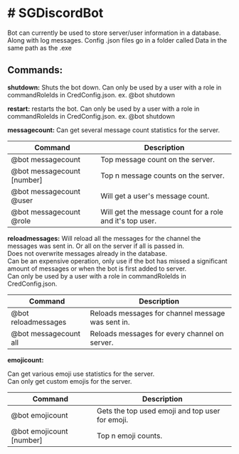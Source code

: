 <h1># SGDiscordBot</h1>
Bot can currently be used to store server/user information in a database. Along with log messages.
Config .json files go in a folder called Data in the same path as the .exe

<h2>Commands:</h2>

<b>shutdown:</b>
Shuts the bot down. Can only be used by a user with a role in commandRoleIds in CredConfig.json.
ex. @bot shutdown

<b>restart:</b>
restarts the bot. Can only be used by a user with a role in commandRoleIds in CredConfig.json.
ex. @bot shutdown

<b>messagecount:</b>
Can get several message count statistics for the server.<br />

| Command                    | Description   |
| -------------------------- | ------------- |
| @bot messagecount          | Top message count on the server.                         |
| @bot messagecount [number] | Top n message counts on the server.                      |
| @bot messagecount @user    | Will get a user's message count.                         |
| @bot messagecount @role    | Will get the message count for a role and it's top user. |

<b>reloadmessages:</b>
Will reload all the messages for the channel the messages was sent in. Or all on the server if all is passed in.<br />
Does not overwrite messages already in the database.<br />
Can be an expensive operation, only use if the bot has missed a significant amount of messages or when the bot is first added to server.<br />
Can only be used by a user with a role in commandRoleIds in CredConfig.json.<br />

| Command                    | Description   |
| -------------------------- | ------------- |
| @bot reloadmessages        | Reloads messages for channel message was sent in.        |
| @bot messagecount all      | Reloads messages for every channel on server.            |

<b>emojicount:</b>

Can get various emoji use statistics for the server. <br />
Can only get custom emojis for the server. <br />

| Command                    | Description   |
| -------------------------- | ------------- |
| @bot emojicount            | Gets the top used emoji and top user for emoji.          |
| @bot emojicount [number]   | Top n emoji counts.                                      |